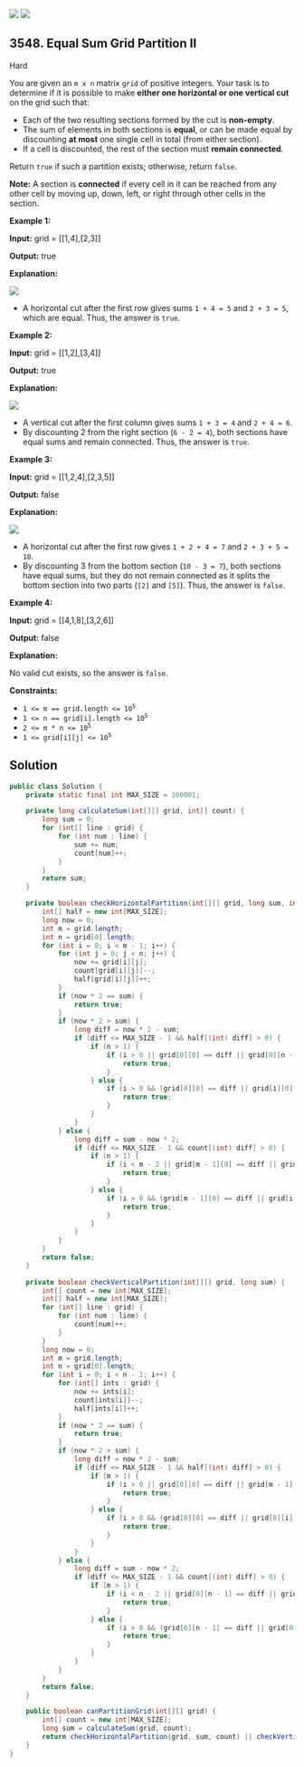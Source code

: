 [![](https://img.shields.io/github/stars/javadev/LeetCode-in-Java?label=Stars&style=flat-square)](https://github.com/javadev/LeetCode-in-Java)
[![](https://img.shields.io/github/forks/javadev/LeetCode-in-Java?label=Fork%20me%20on%20GitHub%20&style=flat-square)](https://github.com/javadev/LeetCode-in-Java/fork)

## 3548\. Equal Sum Grid Partition II

Hard

You are given an `m x n` matrix `grid` of positive integers. Your task is to determine if it is possible to make **either one horizontal or one vertical cut** on the grid such that:

*   Each of the two resulting sections formed by the cut is **non-empty**.
*   The sum of elements in both sections is **equal**, or can be made equal by discounting **at most** one single cell in total (from either section).
*   If a cell is discounted, the rest of the section must **remain connected**.

Return `true` if such a partition exists; otherwise, return `false`.

**Note:** A section is **connected** if every cell in it can be reached from any other cell by moving up, down, left, or right through other cells in the section.

**Example 1:**

**Input:** grid = \[\[1,4],[2,3]]

**Output:** true

**Explanation:**

![](https://assets.leetcode.com/uploads/2025/03/30/lc.jpeg)

*   A horizontal cut after the first row gives sums `1 + 4 = 5` and `2 + 3 = 5`, which are equal. Thus, the answer is `true`.

**Example 2:**

**Input:** grid = \[\[1,2],[3,4]]

**Output:** true

**Explanation:**

![](https://assets.leetcode.com/uploads/2025/04/01/chatgpt-image-apr-1-2025-at-05_28_12-pm.png)

*   A vertical cut after the first column gives sums `1 + 3 = 4` and `2 + 4 = 6`.
*   By discounting 2 from the right section (`6 - 2 = 4`), both sections have equal sums and remain connected. Thus, the answer is `true`.

**Example 3:**

**Input:** grid = \[\[1,2,4],[2,3,5]]

**Output:** false

**Explanation:**

**![](https://assets.leetcode.com/uploads/2025/04/01/chatgpt-image-apr-2-2025-at-02_50_29-am.png)**

*   A horizontal cut after the first row gives `1 + 2 + 4 = 7` and `2 + 3 + 5 = 10`.
*   By discounting 3 from the bottom section (`10 - 3 = 7`), both sections have equal sums, but they do not remain connected as it splits the bottom section into two parts (`[2]` and `[5]`). Thus, the answer is `false`.

**Example 4:**

**Input:** grid = \[\[4,1,8],[3,2,6]]

**Output:** false

**Explanation:**

No valid cut exists, so the answer is `false`.

**Constraints:**

*   <code>1 <= m == grid.length <= 10<sup>5</sup></code>
*   <code>1 <= n == grid[i].length <= 10<sup>5</sup></code>
*   <code>2 <= m * n <= 10<sup>5</sup></code>
*   <code>1 <= grid[i][j] <= 10<sup>5</sup></code>

## Solution

```java
public class Solution {
    private static final int MAX_SIZE = 100001;

    private long calculateSum(int[][] grid, int[] count) {
        long sum = 0;
        for (int[] line : grid) {
            for (int num : line) {
                sum += num;
                count[num]++;
            }
        }
        return sum;
    }

    private boolean checkHorizontalPartition(int[][] grid, long sum, int[] count) {
        int[] half = new int[MAX_SIZE];
        long now = 0;
        int m = grid.length;
        int n = grid[0].length;
        for (int i = 0; i < m - 1; i++) {
            for (int j = 0; j < n; j++) {
                now += grid[i][j];
                count[grid[i][j]]--;
                half[grid[i][j]]++;
            }
            if (now * 2 == sum) {
                return true;
            }
            if (now * 2 > sum) {
                long diff = now * 2 - sum;
                if (diff <= MAX_SIZE - 1 && half[(int) diff] > 0) {
                    if (n > 1) {
                        if (i > 0 || grid[0][0] == diff || grid[0][n - 1] == diff) {
                            return true;
                        }
                    } else {
                        if (i > 0 && (grid[0][0] == diff || grid[i][0] == diff)) {
                            return true;
                        }
                    }
                }
            } else {
                long diff = sum - now * 2;
                if (diff <= MAX_SIZE - 1 && count[(int) diff] > 0) {
                    if (n > 1) {
                        if (i < m - 2 || grid[m - 1][0] == diff || grid[m - 1][n - 1] == diff) {
                            return true;
                        }
                    } else {
                        if (i > 0 && (grid[m - 1][0] == diff || grid[i + 1][0] == diff)) {
                            return true;
                        }
                    }
                }
            }
        }
        return false;
    }

    private boolean checkVerticalPartition(int[][] grid, long sum) {
        int[] count = new int[MAX_SIZE];
        int[] half = new int[MAX_SIZE];
        for (int[] line : grid) {
            for (int num : line) {
                count[num]++;
            }
        }
        long now = 0;
        int m = grid.length;
        int n = grid[0].length;
        for (int i = 0; i < n - 1; i++) {
            for (int[] ints : grid) {
                now += ints[i];
                count[ints[i]]--;
                half[ints[i]]++;
            }
            if (now * 2 == sum) {
                return true;
            }
            if (now * 2 > sum) {
                long diff = now * 2 - sum;
                if (diff <= MAX_SIZE - 1 && half[(int) diff] > 0) {
                    if (m > 1) {
                        if (i > 0 || grid[0][0] == diff || grid[m - 1][0] == diff) {
                            return true;
                        }
                    } else {
                        if (i > 0 && (grid[0][0] == diff || grid[0][i] == diff)) {
                            return true;
                        }
                    }
                }
            } else {
                long diff = sum - now * 2;
                if (diff <= MAX_SIZE - 1 && count[(int) diff] > 0) {
                    if (m > 1) {
                        if (i < n - 2 || grid[0][n - 1] == diff || grid[m - 1][n - 1] == diff) {
                            return true;
                        }
                    } else {
                        if (i > 0 && (grid[0][n - 1] == diff || grid[0][i + 1] == diff)) {
                            return true;
                        }
                    }
                }
            }
        }
        return false;
    }

    public boolean canPartitionGrid(int[][] grid) {
        int[] count = new int[MAX_SIZE];
        long sum = calculateSum(grid, count);
        return checkHorizontalPartition(grid, sum, count) || checkVerticalPartition(grid, sum);
    }
}
```